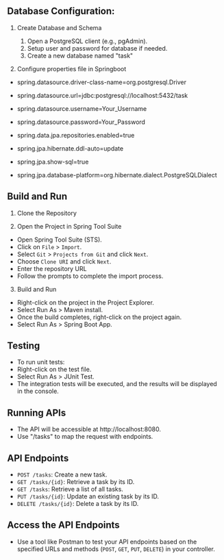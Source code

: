 ## Database Configuration:

1. Create Database and Schema 
   1. Open a PostgreSQL client (e.g., pgAdmin).
   2. Setup user and password for database if needed.
   3. Create a new database named "task"

2. Configure properties file in Springboot
- spring.datasource.driver-class-name=org.postgresql.Driver
- spring.datasource.url=jdbc:postgresql://localhost:5432/task
- spring.datasource.username=Your_Username
- spring.datasource.password=Your_Password

- spring.data.jpa.repositories.enabled=true
- spring.jpa.hibernate.ddl-auto=update
- spring.jpa.show-sql=true
- spring.jpa.database-platform=org.hibernate.dialect.PostgreSQLDialect



## Build and Run


1. Clone the Repository

2. Open the Project in Spring Tool Suite 
- Open Spring Tool Suite (STS).
- Click on `File` > `Import`.
- Select `Git` > `Projects from Git` and click `Next`.
- Choose `Clone URI` and click `Next`.
- Enter the repository URL
- Follow the prompts to complete the import process.


3. Build and Run	
- Right-click on the project in the Project Explorer.
- Select Run As > Maven install.
- Once the build completes, right-click on the project again.
- Select Run As > Spring Boot App.


## Testing 
- To run unit tests:
- Right-click on the test file.
- Select Run As > JUnit Test.
- The integration tests will be executed, and the results will be displayed in the console.


## Running APIs
- The API will be accessible at http://localhost:8080.
- Use "/tasks" to map the request with endpoints.


## API Endpoints
- `POST /tasks`: Create a new task.
- `GET /tasks/{id}`: Retrieve a task by its ID.
- `GET /tasks`: Retrieve a list of all tasks.
- `PUT /tasks/{id}`: Update an existing task by its ID.
- `DELETE /tasks/{id}`: Delete a task by its ID.



## Access the API Endpoints 
- Use a tool like Postman to test your API endpoints based on the specified URLs and methods (`POST`, `GET`, `PUT`, `DELETE`) in your controller.








